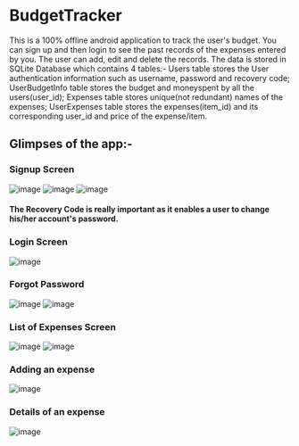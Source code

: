 # BudgetTracker
This is a 100% offline android application to track the user's budget. You can sign up and then login to see the past records of the expenses entered by you. The user can add, edit and delete the records. The data is stored in SQLite Database which contains 4 tables:-
Users table stores the User authentication information such as username, password and recovery code;
UserBudgetInfo table stores the budget and moneyspent by all the users(user_id);
Expenses table stores unique(not redundant) names of the expenses;
UserExpenses table stores the expenses(item_id) and its corresponding user_id and price of the expense/item.

## Glimpses of the app:-
### Signup Screen
![image](https://user-images.githubusercontent.com/55046164/210106460-b1203d0a-767b-46c5-bdba-96adbae13699.png)
![image](https://user-images.githubusercontent.com/55046164/210106547-93b3bc2e-7029-40a5-9052-dc397f3e4260.png)
![image](https://user-images.githubusercontent.com/55046164/210106786-f57f32e3-1b49-4c93-b0e2-3107d9e2a531.png)
#### The Recovery Code is really important as it enables a user to change his/her account's password.

### Login Screen
![image](https://user-images.githubusercontent.com/55046164/210106360-77086d78-f5f0-45b3-ba71-d25f120495b0.png)

### Forgot Password
![image](https://user-images.githubusercontent.com/55046164/210106687-ef83c1cc-4cbb-49c4-8d41-81617d92ce2c.png)
![image](https://user-images.githubusercontent.com/55046164/210106733-ff134eea-d8ff-4560-85bc-91dcaed2c616.png)

### List of Expenses Screen
![image](https://user-images.githubusercontent.com/55046164/210109165-e5686136-ea7c-4788-84f3-9d3c28a30c23.png)
![image](https://user-images.githubusercontent.com/55046164/210109122-914b443d-9260-4316-8514-e8b07f7e82d1.png)

### Adding an expense
![image](https://user-images.githubusercontent.com/55046164/210109226-e253c6d6-c09d-4a1e-b2c6-0e586ecf6845.png)

### Details of an expense
![image](https://user-images.githubusercontent.com/55046164/210109776-a65bf39c-d87c-4a51-8cba-49c8e2accc60.png)
